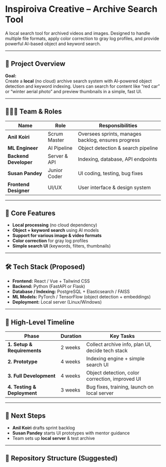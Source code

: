 # Inspiroiva Creative – Archive Search Tool  

A local search tool for archived videos and images. Designed to handle multiple file formats, apply color correction to gray log profiles, and provide powerful AI-based object and keyword search.  

---

## 📑 Project Overview  

**Goal:**  
Create a **local** (no cloud) archive search system with AI-powered object detection and keyword indexing. Users can search for content like “red car” or “winter aerial photo” and preview thumbnails in a simple, fast UI.  

---

## 🧑‍🤝‍🧑 Team & Roles  

| Name | Role | Responsibilities |
|-------|------|------------------|
| **Anil Koiri** | Scrum Master | Oversees sprints, manages backlog, ensures progress |
| **ML Engineer** | AI Pipeline | Object detection & search pipeline |
| **Backend Developer** | Server & API | Indexing, database, API endpoints |
| **Susan Pandey** | Junior Coder | UI coding, testing, bug fixes |
| **Frontend Designer** | UI/UX | User interface & design system |

---

## 🚀 Core Features  

- **Local processing** (no cloud dependency)  
- **Object + keyword search** using AI models  
- **Support for various image & video formats**  
- **Color correction** for gray log profiles  
- **Simple search UI** (keywords, filters, thumbnails)  

---

## 🛠 Tech Stack (Proposed)  

- **Frontend:** React / Vue + Tailwind CSS  
- **Backend:** Python (FastAPI or Flask)  
- **Database / Indexing:** PostgreSQL + Elasticsearch / FAISS  
- **ML Models:** PyTorch / TensorFlow (object detection + embeddings)  
- **Deployment:** Local server (Linux/Windows)  

---

## 📅 High-Level Timeline  

| Phase | Duration | Key Tasks |
|-------|----------|-----------|
| **1. Setup & Requirements** | 2 weeks | Collect archive info, plan UI, decide tech stack |
| **2. Prototype** | 4 weeks | Indexing engine + simple search UI |
| **3. Full Development** | 4 weeks | Object detection, color correction, improved UI |
| **4. Testing & Deployment** | 3 weeks | Bug fixes, training, launch on local server |

---

## 📝 Next Steps  

- **Anil Koiri** drafts sprint backlog  
- **Susan Pandey** starts UI prototypes with mentor guidance  
- Team sets up **local server** & test archive  

---

## 🔧 Repository Structure (Suggested)  

